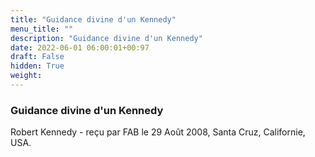 ```yaml
---
title: "Guidance divine d'un Kennedy"
menu_title: ""
description: "Guidance divine d'un Kennedy"
date: 2022-06-01 06:00:01+00:97
draft: False
hidden: True
weight:
---
```

### Guidance divine d'un Kennedy

Robert Kennedy - reçu par FAB le 29 Août 2008, Santa Cruz, Californie, USA.



